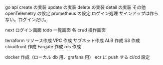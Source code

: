 go
api
create の実装
update の実装
delete の実装
detail の実装
その他
openTelemetry の設定
prometheus の設定
ログイン処理
サインアップは作らない。ログインだけ。

next
ログイン画面
todo 一覧画面
各 crud 操作画面

terraform
リソース作成
VPC 作成
サブネット作成
ALB 作成
S3 作成
cloudfront 作成
Fargate 作成
rds 作成

docker 作成（ローカル db 用、grafana 用）
ecr に push する ci/cd 設定
